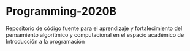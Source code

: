 # Programming-2020B
Repositorio de código fuente para el aprendizaje y fortalecimiento del pensamiento algorítmico y computacional en el espacio académico de Introducción a la programación
